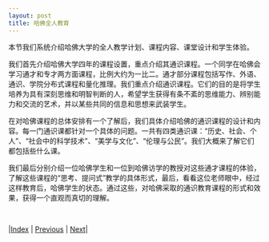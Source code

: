 ```yaml
---
layout: post
title: 哈佛全人教育
---
```


本节我们系统介绍哈佛大学的全人教学计划、课程内容、课堂设计和学生体验。

我们首先介绍哈佛大学四年的课程设置，重点介绍其通识课程。一个同学在哈佛会学习通才和专才两方面课程，比例大约为一比二。通才部分课程包括写作、外语、通识、学院分布式课程和量化推理。我们重点介绍通识课程。它们的目的是将学生培养为具有深刻思维和明智判断的人，希望学生获得有条不紊的思维能力、辨别能力和交流的艺术，并以某些共同的信息和思想来武装学生。

在对哈佛课程的总体安排有一个了解后，我们具体介绍哈佛的通识课程的设计和内容。每一门通识课都针对一个具体的问题。一共有四类通识课：“历史、社会、个人”、“社会中的科学技术”、“美学与文化”、“伦理与公民”。我们大概来了解它们都包括些什么课。

我们最后分别介绍一位哈佛学生和一位到哈佛访学的教授对这些通才课程的体验，了解这些课程的“思考、提问式”教学的具体形式，最后，看看这位老师眼中，经过这样教育后，哈佛学生的状态。通过这些，对哈佛采取的通识教育课程的形式和效果，获得一个直观而真切的理解。

<br/>

|[Index](../) | [Previous](3-2-adult) | [Next](4-1-plan)|
